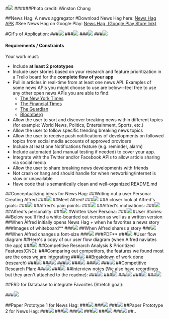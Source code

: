 
#![](readmefiles/MainForProject.png)
######Photo credit: Winston Chang

##News Hag: A news aggregator
#Download News Hag here:
[News Hag APK](https://docs.google.com/uc?export=download&id=0B7NezlAJoyHJN2tuVVdLT0l1U2M)
#See News Hag on Google Play:
[News Hag, (Google Play Store link)](https://play.google.com/store/apps/details?id=badassapps.aaron.newshag&hl=en)

#Gif's of Application:
###![](readmefiles/gif1.gif)
###![](readmefiles/gif2.gif)
###![](readmefiles/gif3.gif)
###![](readmefiles/gif4.gif)


#### Requirements / Constraints

Your work must:

- Include **at least 2 prototypes**
- Include user stories based on your research and feature prioritization in a Trello board for the **complete flow of your app**
- Pull in articles in real-time from at least one news API. Examples of some news APIs you might choose to use are below--feel free to use any other open news APIs you are able to find:
    - [The New York Times](http://developer.nytimes.com/)
    - [The Financial Times](https://developer.ft.com/docs)
    - [The Guardian](http://open-platform.theguardian.com/access/)
    - [Bloomberg](http://www.bloomberglabs.com/api/)
- Allow the user to sort and discover breaking news within different topics (for example: World News, Politics, Entertainment, Sports, etc.)
- Allow the user to follow specific trending breaking news topics
- Allow the user to receive push notifications of developments on followed topics from social media accounts of approved providers
- Include at least one Notifications feature (e.g. reminder, alarm)
- Include automated (and manual testing if needed) to cover your app.
- Integrate with the Twitter and/or Facebook APIs to allow article sharing via social media
- Allow the user to share breaking news developments with friends
- Not crash or hang and should handle for when networking/internet is slow or unavailable
- Have code that is semantically clean and well-organized README.md

##Conceptualizing ideas for News Hag:
##Writing out a user Persona: Creating Alfred
###![](readmefiles/1.jpg)
##Meet Alfred!
###![](readmefiles/alfred.jpeg)
##A closer look at Alfred's goals:
###![](readmefiles/2.jpg)
##Alfred's pain points:
###![](readmefiles/3.jpg)
##Alfred's motivations:
###![](readmefiles/4.jpg)
##Alfred's personality:
###![](readmefiles/5.jpg)
#Written User Persona:
###![](readmefiles/WrittenUserPersonas.jpg)
#User Stories:
##Below you'll find a white-boarded out version as well as a written version
##When Alfred initially opens News Hag + when he favorites a news story
###Images of whiteboard**
###![](readmefiles/6.jpg)
##When Alfred shares a story
###![](readmefiles/7.jpg)
##When Alfred changes a font-size
###![](readmefiles/8.jpg)
###PDF**
###![](readmefiles/us1.jpg)
#User flow diagram
##Here's a copy of our user flow diagram (when Alfred naviates the app)
###![](readmefiles/9.jpg)
##Competitive Research Analysis & Prioritized Features(CNC):
###Comparing  out competitors, the features we found most are the ones we are integrating
###![](readmefiles/CNC.jpg)
##Breakdown of work done (research)
###![](readmefiles/2b.jpg)
###![](readmefiles/1b.jpg)
###![](readmefiles/4b.jpg)
###![](readmefiles/3b.jpg)
###![](readmefiles/5b.jpg)
###![](readmefiles/6b.jpg)
##Competitive Research Plan:
###![](readmefiles/Rplan.jpg)
###![](readmefiles/Rplan2.jpg)
##Interview notes (We also have recordings but they aren't attached to the readme):
###![](readmefiles/iq1.jpg)
###![](readmefiles/i1.jpg)
###![](readmefiles/i2.jpg)
###![](readmefiles/i3.jpg)
###![](readmefiles/i4.jpg)


##ERD for Database to integrate Favorites (Stretch goal):

###![](readmefiles/erd.jpg)

##Paper Prototype 1 for News Hag:
###![](readmefiles/p1p1.jpg)
###![](readmefiles/p2p1.jpg)
###![](readmefiles/p3p1.jpg)
##Paper Prototype 2 for News Hag:
###![](readmefiles/p21.jpg)
###![](readmefiles/p22.jpg)
###![](readmefiles/p23.jpg)
###![](readmefiles/p24.jpg)
###![](readmefiles/p2t1.png)
###![](readmefiles/p2t2.png)
##..









